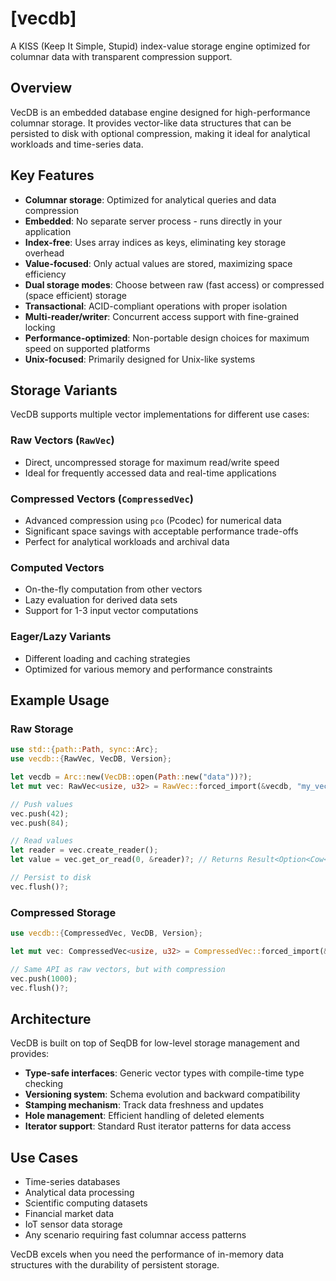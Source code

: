 # [vecdb]

A KISS (Keep It Simple, Stupid) index-value storage engine optimized for columnar data with transparent compression support.

## Overview

VecDB is an embedded database engine designed for high-performance columnar storage. It provides vector-like data structures that can be persisted to disk with optional compression, making it ideal for analytical workloads and time-series data.

## Key Features

- **Columnar storage**: Optimized for analytical queries and data compression
- **Embedded**: No separate server process - runs directly in your application
- **Index-free**: Uses array indices as keys, eliminating key storage overhead
- **Value-focused**: Only actual values are stored, maximizing space efficiency
- **Dual storage modes**: Choose between raw (fast access) or compressed (space efficient) storage
- **Transactional**: ACID-compliant operations with proper isolation
- **Multi-reader/writer**: Concurrent access support with fine-grained locking
- **Performance-optimized**: Non-portable design choices for maximum speed on supported platforms
- **Unix-focused**: Primarily designed for Unix-like systems

## Storage Variants

VecDB supports multiple vector implementations for different use cases:

### Raw Vectors (`RawVec`)
- Direct, uncompressed storage for maximum read/write speed
- Ideal for frequently accessed data and real-time applications

### Compressed Vectors (`CompressedVec`)
- Advanced compression using `pco` (Pcodec) for numerical data
- Significant space savings with acceptable performance trade-offs
- Perfect for analytical workloads and archival data

### Computed Vectors
- On-the-fly computation from other vectors
- Lazy evaluation for derived data sets
- Support for 1-3 input vector computations

### Eager/Lazy Variants
- Different loading and caching strategies
- Optimized for various memory and performance constraints

## Example Usage

### Raw Storage

```rust
use std::{path::Path, sync::Arc};
use vecdb::{RawVec, VecDB, Version};

let vecdb = Arc::new(VecDB::open(Path::new("data"))?);
let mut vec: RawVec<usize, u32> = RawVec::forced_import(&vecdb, "my_vec", Version::TWO)?;

// Push values
vec.push(42);
vec.push(84);

// Read values
let reader = vec.create_reader();
let value = vec.get_or_read(0, &reader)?; // Returns Result<Option<Cow<u32>>>

// Persist to disk
vec.flush()?;
```

### Compressed Storage

```rust
use vecdb::{CompressedVec, VecDB, Version};

let mut vec: CompressedVec<usize, u32> = CompressedVec::forced_import(&vecdb, "compressed_vec", Version::TWO)?;

// Same API as raw vectors, but with compression
vec.push(1000);
vec.flush()?;
```

## Architecture

VecDB is built on top of SeqDB for low-level storage management and provides:

- **Type-safe interfaces**: Generic vector types with compile-time type checking
- **Versioning system**: Schema evolution and backward compatibility
- **Stamping mechanism**: Track data freshness and updates
- **Hole management**: Efficient handling of deleted elements
- **Iterator support**: Standard Rust iterator patterns for data access

## Use Cases

- Time-series databases
- Analytical data processing
- Scientific computing datasets
- Financial market data
- IoT sensor data storage
- Any scenario requiring fast columnar access patterns

VecDB excels when you need the performance of in-memory data structures with the durability of persistent storage.

